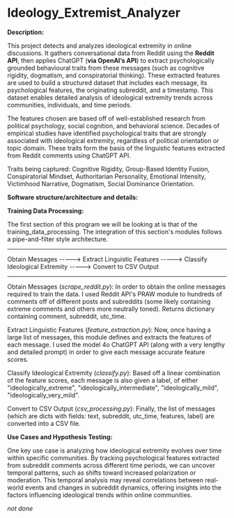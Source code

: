 # Ideology_Extremist_Analyzer

**Description:**

This project detects and analyzes ideological extremity in online discussions. It gathers conversational data from Reddit using the **Reddit API**, then applies ChatGPT (**via OpenAI’s API**) to extract psychologically grounded behavioural traits from these messages (such as cognitive rigidity, dogmatism, and conspiratorial thinking). These extracted features are used to build a structured dataset that includes each message, its psychological features, the originating subreddit, and a timestamp. This dataset enables detailed analysis of ideological extremity trends across communities, individuals, and time periods.

The features chosen are based off of well-established research from political psychology, social cognition, and behavioral science. Decades of empirical studies have identified psychological traits that are strongly associated with ideological extremity, regardless of political orientation or topic domain. These traits form the basis of the linguistic features extracted from Reddit comments using ChatGPT API.

Traits being captured: Cognitive Rigidity, Group-Based Identity Fusion, Conspiratorial Mindset, Authoritarian Personality, Emotional Intensity, Victimhood Narrative, Dogmatism, Social Dominance Orientation.

**Software structure/architecture and details:**

**Training Data Processing:**

The first section of this program we will be looking at is that of the training_data_processing. The integration of this section's modules follows a pipe-and-filter style architecture.

----------------------------------------------------------------------------------------------------------------------------


Obtain Messages -----> Extract Linguistic Features -----> Classify Ideological Extremity -----> Convert to CSV Output


----------------------------------------------------------------------------------------------------------------------------

Obtain Messages (*scrape_reddit.py*):
In order to obtain the online messages required to train the data. I used Reddit API's PRAW module to hundreds of comments off of different posts and subreddits (some likely containing extreme comments and others more neutrally toned). Returns dictionary containing comment, subreddit, utc_time.

Extract Linguistic Features (*feature_extraction.py*):
Now, once having a large list of messages, this module defines and extracts the features of each message. I used the model 4o ChatGPT API (along with a very lengthy and detailed prompt) in order to give each message accurate feature scores.

Classify Ideological Extremity (*classify.py*):
Based off a linear combination of the feature scores, each message is also given a label, of either "ideologically_extreme", "ideologically_intermediate", "ideologically_mild", "ideologically_very_mild".

Convert to CSV Output (*csv_processing.py*):
Finally, the list of messages (which are dicts with fields: text, subreddit, utc_time, features, label) are converted into a CSV file.

**Use Cases and Hypothesis Testing:**

One key use case is analyzing how ideological extremity evolves over time within specific communities. By tracking psychological features extracted from subreddit comments across different time periods, we can uncover temporal patterns, such as shifts toward increased polarization or moderation. This temporal analysis may reveal correlations between real-world events and changes in subreddit dynamics, offering insights into the factors influencing ideological trends within online communities.

*not done*